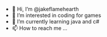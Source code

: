 - 👋 Hi, I’m @jakeflamehearth
- 👀 I’m interested in coding for games
- 🌱 I’m currently learning java and c#
- 📫 How to reach me ...

<!---
jakeflamehearth/jakeflamehearth is a ✨ special ✨ repository because its `README.md` (this file) appears on your GitHub profile.
You can click the Preview link to take a look at your changes.
--->
